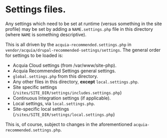 # Settings files.

Any settings which need to be set at runtime (versus something in the site profile) may be set by adding a `NAME.settings.php` file in this directory (where `NAME` is something descriptive).

This is all driven by the `acquia-recommended.settings.php` in `vendor/acquia/drupal-recommended-settings/settings`. The general order for settings to be loaded is:

* Acquia Cloud settings (from /var/www/site-php).
* Acquia Recommended Settings general settings.
* `global.settings.php` from this directory.
* Any other files in this directory, **except** `local.settings.php`.
* Site specific settings (`/sites/SITE_DIR/settings/includes.settings.php`)
* Continuous Integration settings (if applicable).
* Local settings, via `local.settings.php`.
* Site-specific local settings (`/sites/SITE_DIR/settings/local.settings.php`)

This is, of course, subject to changes in the aforementioned `acquia-recommended.settings.php`.
